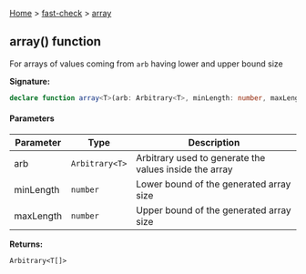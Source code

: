 [Home](/) &gt; [fast-check](../fast-check.md) &gt; [array](array_3.md)

## array() function

For arrays of values coming from `arb` having lower and upper bound size

<b>Signature:</b>

```typescript
declare function array<T>(arb: Arbitrary<T>, minLength: number, maxLength: number): Arbitrary<T[]>;
```

#### Parameters

|  Parameter | Type | Description |
|  --- | --- | --- |
|  arb | <code>Arbitrary&lt;T&gt;</code> | Arbitrary used to generate the values inside the array |
|  minLength | <code>number</code> | Lower bound of the generated array size |
|  maxLength | <code>number</code> | Upper bound of the generated array size |

<b>Returns:</b>

`Arbitrary<T[]>`

